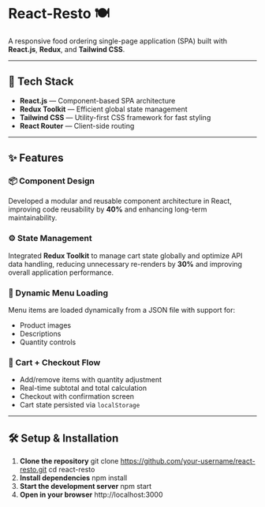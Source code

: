 # React-Resto 🍽️

A responsive food ordering single-page application (SPA) built with **React.js**, **Redux**, and **Tailwind CSS**.

---

## 🔧 Tech Stack

- **React.js** — Component-based SPA architecture
- **Redux Toolkit** — Efficient global state management
- **Tailwind CSS** — Utility-first CSS framework for fast styling
- **React Router** — Client-side routing

---

## ✨ Features

### 📦 Component Design
Developed a modular and reusable component architecture in React, improving code reusability by **40%** and enhancing long-term maintainability.

### ⚙️ State Management
Integrated **Redux Toolkit** to manage cart state globally and optimize API data handling, reducing unnecessary re-renders by **30%** and improving overall application performance.

### 📄 Dynamic Menu Loading
Menu items are loaded dynamically from a JSON file with support for:
- Product images
- Descriptions
- Quantity controls

### 🛒 Cart + Checkout Flow
- Add/remove items with quantity adjustment
- Real-time subtotal and total calculation
- Checkout with confirmation screen
- Cart state persisted via `localStorage`
---

## 🛠 Setup & Installation

1. **Clone the repository**
   git clone https://github.com/your-username/react-resto.git
   cd react-resto
2. **Install dependencies**
    npm install
3. **Start the development server**
    npm start
4. **Open in your browser**
    http://localhost:3000
